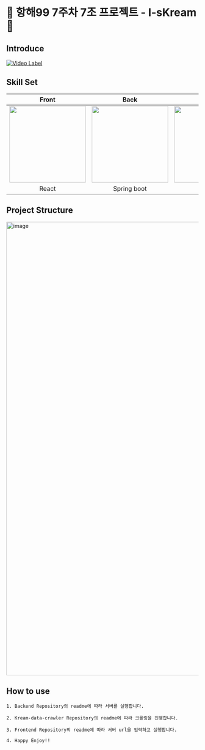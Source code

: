 # 🌟 항해99 7주차 7조 프로젝트 - I-sKream 🌟

## Introduce

[![Video Label](http://img.youtube.com/vi/5uo-Y0xLciE/0.jpg)](https://youtu.be/5uo-Y0xLciE)

## Skill Set

| Front | Back | Database | Infra | Crawling |
| :---: | :---: | :---: | :---: | :---: |
| <img src= "https://images.velog.io/images/jini_eun/post/107f5cfb-e97c-4c4c-b997-06098062e5b3/image.png" width = "200">| <img src="https://images.velog.io/images/galaxy/post/b501f325-1810-4e26-962e-e66ca0b94ca9/image.png" width = "200">| <img src="https://images.velog.io/images/bae_mung/post/2db5f978-3851-4b52-9242-8f1e9307755b/mysql.png" width = "200" >| <img src="https://futurumresearch.com/wp-content/uploads/2020/01/aws-logo.png" width = "200" >| <img src="https://images.velog.io/images/taeil77/post/74920a56-3bc8-43ce-83ac-3f908ffe611d/python.png" width = "200" > |
| React | Spring boot | MySQL | AWS | Python |

## Project Structure

<img width="1187" alt="image" src="https://user-images.githubusercontent.com/66009926/182807751-1a32a07c-f8f9-4588-9be8-869288e62861.png">

## How to use

```
1. Backend Repository의 readme에 따라 서버를 실행합니다.

2. Kream-data-crawler Repository의 readme에 따라 크롤링을 진행합니다.

3. Frontend Repository의 readme에 따라 서버 url을 입력하고 실행합니다.

4. Happy Enjoy!!    
```
